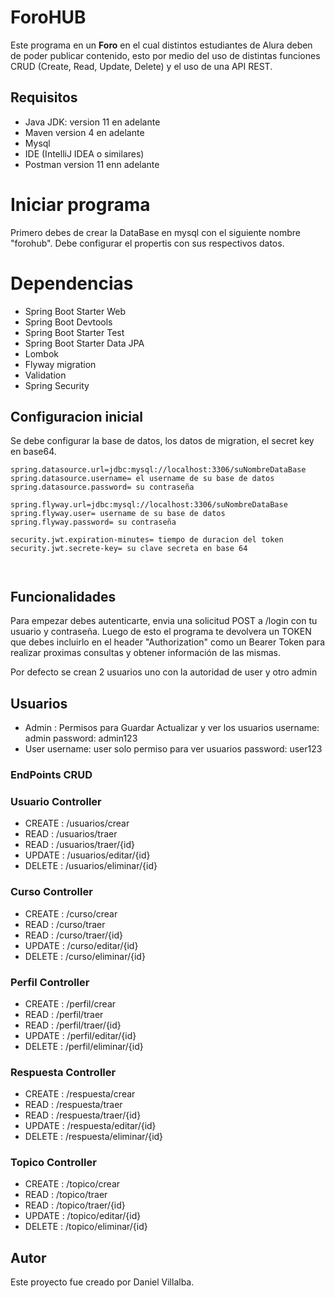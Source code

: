 # ForoHUB
Este programa en un __Foro__ en el cual distintos estudiantes de Alura deben de poder publicar contenido,
esto por medio del uso de distintas funciones CRUD (Create, Read, Update, Delete) y el uso de una API REST.


## Requisitos

- Java JDK: version 11 en adelante
- Maven version 4 en adelante
- Mysql
- IDE (IntelliJ IDEA o similares)
- Postman version 11 enn adelante

# Iniciar programa

Primero debes de crear la DataBase en mysql con el siguiente nombre "forohub".
Debe configurar el propertis con sus respectivos datos.


# Dependencias

+ Spring Boot Starter Web
+ Spring Boot Devtools
+ Spring Boot Starter Test
+ Spring Boot Starter Data JPA
+ Lombok
+ Flyway migration
+ Validation
+ Spring Security

## Configuracion inicial
Se debe configurar la base de datos, los datos de migration, el secret key en base64. 

````
spring.datasource.url=jdbc:mysql://localhost:3306/suNombreDataBase
spring.datasource.username= el username de su base de datos
spring.datasource.password= su contraseña

spring.flyway.url=jdbc:mysql://localhost:3306/suNombreDataBase
spring.flyway.user= username de su base de datos
spring.flyway.password= su contraseña

security.jwt.expiration-minutes= tiempo de duracion del token
security.jwt.secrete-key= su clave secreta en base 64



````








## Funcionalidades

Para empezar debes autenticarte, envia una solicitud POST a /login con tu usuario y contraseña. Luego de esto
el programa te devolvera un TOKEN que debes incluirlo en el header "Authorization" como un Bearer Token para
realizar proximas consultas y obtener información de las mismas.

Por defecto se crean 2 usuarios uno con la autoridad de user y otro admin

## Usuarios
- Admin : Permisos para Guardar Actualizar y ver los usuarios
  username: admin
  password: admin123
-  User
   username: user solo permiso para ver usuarios
   password: user123

### EndPoints CRUD
### Usuario Controller
- CREATE : /usuarios/crear
- READ : /usuarios/traer
- READ : /usuarios/traer/{id}
- UPDATE : /usuarios/editar/{id}
- DELETE : /usuarios/eliminar/{id}
### Curso Controller
- CREATE : /curso/crear
- READ : /curso/traer
- READ : /curso/traer/{id}
- UPDATE : /curso/editar/{id}
- DELETE : /curso/eliminar/{id}
### Perfil Controller
- CREATE : /perfil/crear
- READ : /perfil/traer
- READ : /perfil/traer/{id}
- UPDATE : /perfil/editar/{id}
- DELETE : /perfil/eliminar/{id}
### Respuesta Controller
- CREATE : /respuesta/crear
- READ : /respuesta/traer
- READ : /respuesta/traer/{id}
- UPDATE : /respuesta/editar/{id}
- DELETE : /respuesta/eliminar/{id}
### Topico Controller
- CREATE : /topico/crear
- READ : /topico/traer
- READ : /topico/traer/{id}
- UPDATE : /topico/editar/{id}
- DELETE : /topico/eliminar/{id}

## Autor
Este proyecto fue creado por Daniel Villalba.